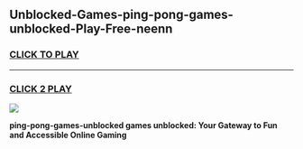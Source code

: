
## Unblocked-Games-ping-pong-games-unblocked-Play-Free-neenn
<h3>
<a href="https://premium76.site?title=ping-pong-games-unblocked&ref=15A">CLICK TO PLAY</a></h3>
<hr>

<h3>
<a href="https://premium76.site?title=ping-pong-games-unblocked&ref=15A">CLICK 2 PLAY</a>
  
</h3>

<a href="https://premium76.site?title=ping-pong-games-unblocked&ref=15A"><img src="https://clearcache.store/games.png"></a>


**ping-pong-games-unblocked games unblocked: Your Gateway to Fun and Accessible Online Gaming**
